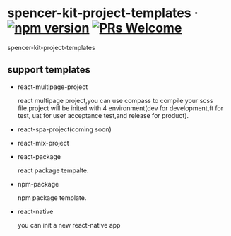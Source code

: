 # spencer-kit-project-templates &middot; [![npm version](https://badge.fury.io/js/spencer-kit-project-templates.svg)](https://badge.fury.io/js/spencer-kit-project-templates) [![PRs Welcome](https://img.shields.io/badge/PRs-welcome-brightgreen.svg?style=flat-square)](http://makeapullrequest.com)


spencer-kit-project-templates

## support templates

* react-multipage-project

    react multipage project,you can use compass to compile your scss file.project will be inited with 4 environment(dev for development,ft for test, uat for user acceptance test,and release for product).
* react-spa-project(coming soon)
* react-mix-project
    
* react-package

    react package tempalte.
* npm-package
    
    npm package template.
* react-native

    you can init a new react-native app
